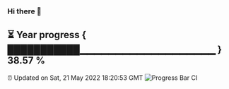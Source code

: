 ### Hi there 👋
⏳ Year progress { ███████████▁▁▁▁▁▁▁▁▁▁▁▁▁▁▁▁▁▁▁ } 38.57 %
---
⏰ Updated on Sat, 21 May 2022 18:20:53 GMT
![Progress Bar CI](https://github.com/liununu/liununu/workflows/Progress%20Bar%20CI/badge.svg)
